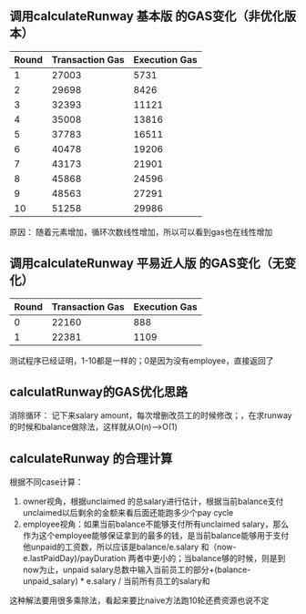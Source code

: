 ## 调用calculateRunway 基本版 的GAS变化（非优化版本）

| Round | Transaction Gas | Execution Gas |
| - | - | - |
| 1 | 27003 | 5731 |
| 2 | 29698 | 8426 |
| 3 | 32393 | 11121 |
| 4 | 35008 | 13816 |
| 5 | 37783 | 16511 |
| 6 | 40478 | 19206 |
| 7 | 43173 | 21901 |
| 8 | 45868 | 24596 |
| 9 | 48563 | 27291 |
| 10 | 51258 | 29986 |

原因： 随着元素增加，循环次数线性增加，所以可以看到gas也在线性增加

## 调用calculateRunway 平易近人版 的GAS变化（无变化）
| Round | Transaction Gas | Execution Gas |
| - | - | - |
| 0 | 22160 | 888 |
| 1 | 22381 | 1109 |

测试程序已经证明，1-10都是一样的；0是因为没有employee，直接返回了

## calculatRunway的GAS优化思路
消除循环：
记下来salary amount，每次增删改员工的时候修改；，在求runway的时候和balance做除法，这样就从O(n)-->O(1)

## calculateRunway 的合理计算
根据不同case计算：
1. owner视角，根据unclaimed 的总salary进行估计，根据当前balance支付unclaimed以后剩余的金额来看后面还能跑多少个pay cycle
2. employee视角：如果当前balance不能够支付所有unclaimed salary，那么作为这个employee能够保证拿到的最多的钱，是当前balance能够用于支付他unpaid的工资数，所以应该是balance/e.salary 和（now-e.lastPaidDay)/payDuration 两者中更小的；当balance够的时候，则是到now为止，unpaid salary总数中输入当前员工的部分+(balance-unpaid_salary) * e.salary / 当前所有员工的salary和

这种解法要用很多乘除法，看起来要比naive方法跑10轮还费资源也说不定

